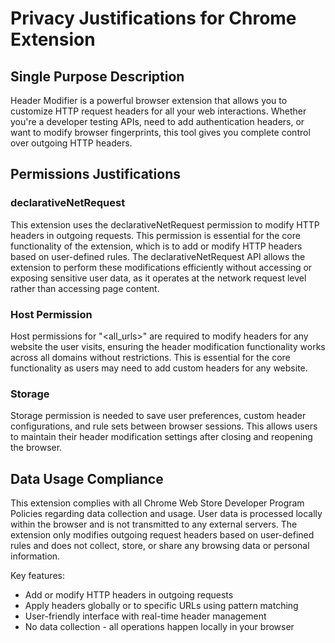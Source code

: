 # Privacy Justifications for Chrome Extension

## Single Purpose Description

Header Modifier is a powerful browser extension that allows you to customize HTTP request headers for all your web interactions. Whether you're a developer testing APIs, need to add authentication headers, or want to modify browser fingerprints, this tool gives you complete control over outgoing HTTP headers.

## Permissions Justifications

### declarativeNetRequest

This extension uses the declarativeNetRequest permission to modify HTTP headers in outgoing requests. This permission is essential for the core functionality of the extension, which is to add or modify HTTP headers based on user-defined rules. The declarativeNetRequest API allows the extension to perform these modifications efficiently without accessing or exposing sensitive user data, as it operates at the network request level rather than accessing page content.

### Host Permission

Host permissions for "<all_urls>" are required to modify headers for any website the user visits, ensuring the header modification functionality works across all domains without restrictions. This is essential for the core functionality as users may need to add custom headers for any website.

### Storage

Storage permission is needed to save user preferences, custom header configurations, and rule sets between browser sessions. This allows users to maintain their header modification settings after closing and reopening the browser.

## Data Usage Compliance

This extension complies with all Chrome Web Store Developer Program Policies regarding data collection and usage. User data is processed locally within the browser and is not transmitted to any external servers. The extension only modifies outgoing request headers based on user-defined rules and does not collect, store, or share any browsing data or personal information.

Key features:

- Add or modify HTTP headers in outgoing requests
- Apply headers globally or to specific URLs using pattern matching
- User-friendly interface with real-time header management
- No data collection - all operations happen locally in your browser
